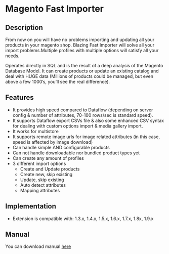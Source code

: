 # Magento Fast Importer
## Description
From now on you will have no problems importing and updating all your products in your magento shop. Blazing Fast Importer will solve all your import problems.Multiple profiles with multiple options will satisfy all your needs.

Operates directly in SQL and is the result of a deep analysis of the Magento Database Model. It can create products or update an existing catalog and deal with HUGE data (Millions of products could be managed, but even above a few 1000’s, you’ll see the real difference).

## Features
- It provides high speed compared to Dataflow (depending on server config & number of attributes, 70-100 rows/sec is standard speed).
- It supports Dataflow export CSVs file & also some enhanced CSV syntax for dealing with custom options import & media gallery import. 
- It works for multistore
- It supports remote image urls for image related attributes (in this case, speed is affected by image download)
- Can handle simple AND configurable products
- Can not handle downloadable nor bundled product types yet
- Can create any amount of profiles
- 3 different import options
    - Create and Update products
    - Create new, skip existing
    - Update, skip existing
    - Auto detect attributes
    - Mapping attributes
    
## Implementation
- Extension is compatible with: 1.3.x, 1.4.x, 1.5.x, 1.6.x, 1.7.x, 1.8x, 1.9.x

## Manual
You can download manual [here](doc/manual-v1.4.pdf)
